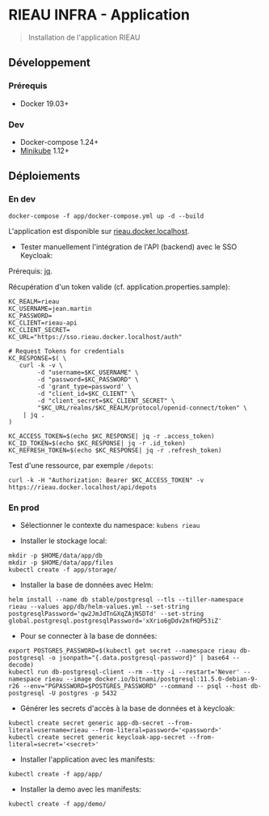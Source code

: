 # RIEAU INFRA - Application

> Installation de l'application RIEAU

## Développement

### Prérequis

* Docker 19.03+

### Dev

* Docker-compose 1.24+
* [Minikube](https://kubernetes.io/docs/setup/learning-environment/minikube/) 1.12+

## Déploiements

### En dev

```shell
docker-compose -f app/docker-compose.yml up -d --build
```

L'application est disponible sur [rieau.docker.localhost](https://rieau.docker.localhost).

* Tester manuellement l'intégration de l'API (backend) avec le SSO Keycloak:

Prérequis: [jq](https://stedolan.github.io/jq/).

Récupération d'un token valide (cf. application.properties.sample):

```shell
KC_REALM=rieau
KC_USERNAME=jean.martin
KC_PASSWORD=
KC_CLIENT=rieau-api
KC_CLIENT_SECRET=
KC_URL="https://sso.rieau.docker.localhost/auth"

# Request Tokens for credentials
KC_RESPONSE=$( \
   curl -k -v \
        -d "username=$KC_USERNAME" \
        -d "password=$KC_PASSWORD" \
        -d 'grant_type=password' \
        -d "client_id=$KC_CLIENT" \
        -d "client_secret=$KC_CLIENT_SECRET" \
        "$KC_URL/realms/$KC_REALM/protocol/openid-connect/token" \
    | jq .
)

KC_ACCESS_TOKEN=$(echo $KC_RESPONSE| jq -r .access_token)
KC_ID_TOKEN=$(echo $KC_RESPONSE| jq -r .id_token)
KC_REFRESH_TOKEN=$(echo $KC_RESPONSE| jq -r .refresh_token)
```

Test d'une ressource, par exemple `/depots`:

```shell
curl -k -H "Authorization: Bearer $KC_ACCESS_TOKEN" -v https://rieau.docker.localhost/api/depots
```

### En prod

* Sélectionner le contexte du namespace: `kubens rieau`

* Installer le stockage local:

```shell
mkdir -p $HOME/data/app/db
mkdir -p $HOME/data/app/files
kubectl create -f app/storage/
```

* Installer la base de données avec Helm:

```shell
helm install --name db stable/postgresql --tls --tiller-namespace rieau --values app/db/helm-values.yml --set-string postgresqlPassword='qw2JmJdTnGXqZAjNSDTd' --set-string global.postgresql.postgresqlPassword='xXrio6gDdv2mfHQP53iZ'
```

* Pour se connecter à la base de données:

```shell
export POSTGRES_PASSWORD=$(kubectl get secret --namespace rieau db-postgresql -o jsonpath="{.data.postgresql-password}" | base64 --decode)
kubectl run db-postgresql-client --rm --tty -i --restart='Never' --namespace rieau --image docker.io/bitnami/postgresql:11.5.0-debian-9-r26 --env="PGPASSWORD=$POSTGRES_PASSWORD" --command -- psql --host db-postgresql -U postgres -p 5432
```

* Générer les secrets d'accès à la base de données et à keycloak:

```shell
kubectl create secret generic app-db-secret --from-literal=username=rieau --from-literal=password='<password>'
kubectl create secret generic keycloak-app-secret --from-literal=secret='<secret>'
```

* Installer l'application avec les manifests:

```shell
kubectl create -f app/app/
```

* Installer la demo avec les manifests:

```shell
kubectl create -f app/demo/
```
